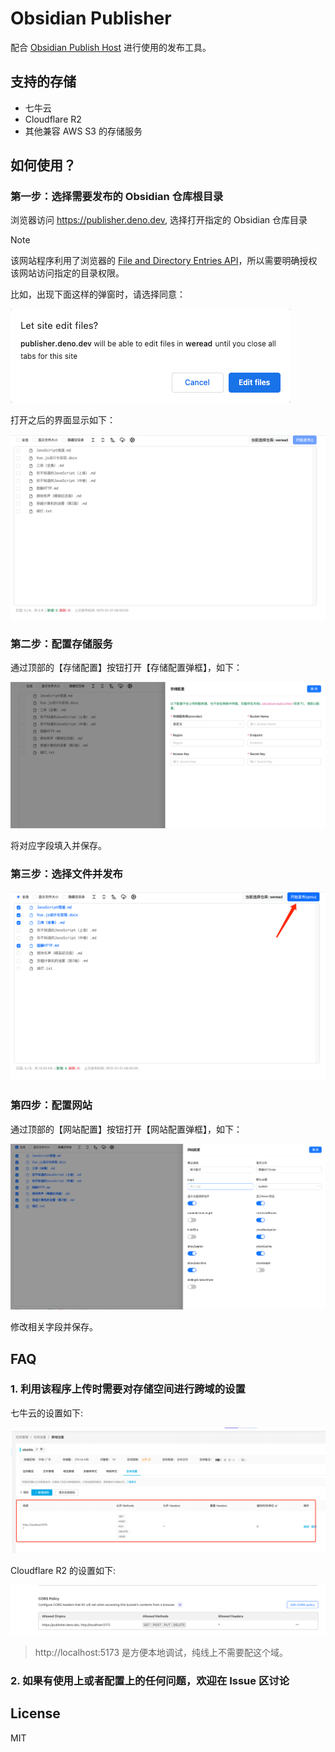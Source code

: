 # Obsidian Publisher

配合 [Obsidian Publish Host](https://github.com/jooooock/obsidian-publish-host) 进行使用的发布工具。

## 支持的存储

- 七牛云
- Cloudflare R2
- 其他兼容 AWS S3 的存储服务


## 如何使用？

### 第一步：选择需要发布的 Obsidian 仓库根目录

浏览器访问 https://publisher.deno.dev, 选择打开指定的 Obsidian 仓库目录

> [!NOTE]
> 该网站程序利用了浏览器的 [File and Directory Entries API](https://developer.mozilla.org/en-US/docs/Web/API/File_and_Directory_Entries_API)，所以需要明确授权该网站访问指定的目录权限。
> 
> 比如，出现下面这样的弹窗时，请选择同意：
> 
> ![grant permission](assets/grant-permission.png)

打开之后的界面显示如下：

![main ui](assets/main-ui.png)


### 第二步：配置存储服务

通过顶部的【存储配置】按钮打开【存储配置弹框】，如下：

![s3 config](assets/s3-config.png)

将对应字段填入并保存。


### 第三步：选择文件并发布

![select file and publish](assets/publish.png)


### 第四步：配置网站

通过顶部的【网站配置】按钮打开【网站配置弹框】，如下：

![site config](assets/site-config.png)

修改相关字段并保存。


## FAQ

### 1. 利用该程序上传时需要对存储空间进行跨域的设置

七牛云的设置如下:

![七牛云 cors 设置](assets/qiniu-cors.png)

Cloudflare R2 的设置如下:

![Cloudflare R2 cors 设置](assets/r2-cors.png)

> http://localhost:5173 是方便本地调试，纯线上不需要配这个域。

### 2. 如果有使用上或者配置上的任何问题，欢迎在 Issue 区讨论


## License

MIT
